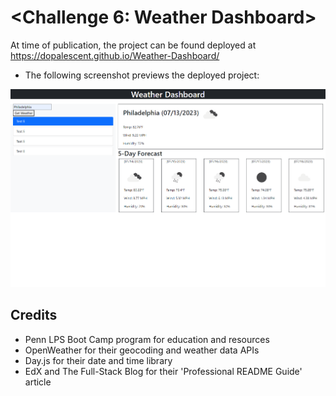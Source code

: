 # <Challenge 6: Weather Dashboard>


At time of publication, the project can be found deployed at https://dopalescent.github.io/Weather-Dashboard/


- The following screenshot previews the deployed project:

![screenshot](./assets/images/weather_dashboard_screenshot.png)

## Credits

- Penn LPS Boot Camp program for education and resources
- OpenWeather for their geocoding and weather data APIs
- Day.js for their date and time library
- EdX and The Full-Stack Blog for their 'Professional README Guide' article